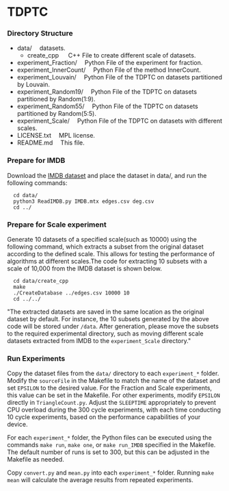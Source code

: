 # TDPTC

### Directory Structure
- data/			&emsp;datasets.
  - create_cpp &emsp; C++ File to create different scale of datasets.
- experiment_Fraction/		&emsp;Python File of the experiment for fraction.
- experiment_InnerCount/		&emsp;Python File of the method InnerCount. 
- experiment_Louvain/	  &emsp;Python File of the TDPTC on datasets partitioned by Louvain.
- experiment_Random19/		&emsp;Python File of the TDPTC on datasets partitioned by Random(1:9).
- experiment_Random55/		&emsp;Python File of the TDPTC on datasets partitioned by Random(5:5).
- experiment_Scale/	  &emsp;Python File of the TDPTC on datasets with different scales.
- LICENSE.txt		&emsp;MPL license.
- README.md		&emsp;This file.

### Prepare for IMDB
Download the [IMDB dataset](https://www.cise.ufl.edu/research/sparse/matrices/Pajek/IMDB.html) and place the dataset in data/, and run the following commands:
```
  cd data/
  python3 ReadIMDB.py IMDB.mtx edges.csv deg.csv
  cd ../
```

### Prepare for Scale experiment
Generate 10 datasets of a specified scale(such as 10000) using the following command, which extracts a subset from the original dataset according to the defined scale. This allows for testing the performance of algorithms at different scales.The code for extracting 10 subsets with a scale of 10,000 from the IMDB dataset is shown below.
```
  cd data/create_cpp
  make
  ./CreateDatabase ../edges.csv 10000 10
  cd ../../
```

"The extracted datasets are saved in the same location as the original dataset by default. For instance, the 10 subsets generated by the above code will be stored under `/data`. After generation, please move the subsets to the required experimental directory, such as moving different scale datasets extracted from IMDB to the `experiment_Scale` directory."


### Run Experiments
Copy the dataset files from the `data/` directory to each `experiment_*` folder. Modify the `sourceFile` in the Makefile to match the name of the dataset and set `EPSILON` to the desired value. For the Fraction and Scale experiments, this value can be set in the Makefile. For other experiments, modify `EPSILON` directly in `TriangleCount.py`. Adjust the `SLEEPTIME` appropriately to prevent CPU overload during the 300 cycle experiments, with each time conducting 10 cycle experiments, based on the performance capabilities of your device.

For each `experiment_*` folder, the Python files can be executed using the commands `make run`, `make one`, or `make run_IMDB` specified in the Makefile. The default number of runs is set to 300, but this can be adjusted in the Makefile as needed.


Copy `convert.py` and `mean.py` into each `experiment_*` folder. Running `make mean` will calculate the average results from repeated experiments.
